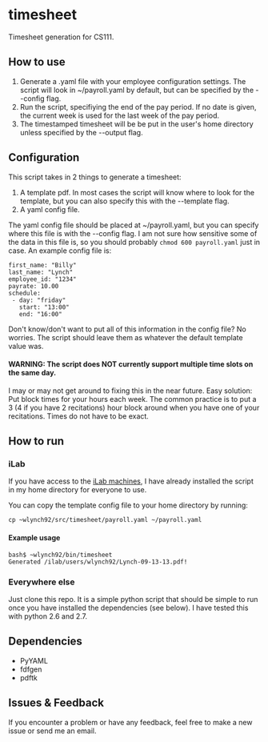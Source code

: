 timesheet
=========

Timesheet generation for CS111.

## How to use
1. Generate a .yaml file with your employee configuration settings. The script will look in ~/payroll.yaml by default, 
but can be specified by the --config flag.
2. Run the script, specifiying the end of the pay period. If no date is given, the current week is used for the 
last week of the pay period.
3. The timestamped timesheet will be be put in the user's home directory unless specified by the --output flag.

## Configuration
This script takes in 2 things to generate a timesheet:

1. A template pdf. In most cases the script will know where to look for the template, but you can also specify this 
with the --template flag.
2. A yaml config file.

The yaml config file should be placed at ~/payroll.yaml, but you can specify where this file is with the --config flag.
I am not sure how sensitive some of the data in this file is, so you should probably `chmod 600 payroll.yaml` just in case.
An example config file is:

```
first_name: "Billy"
last_name: "Lynch"
employee_id: "1234"
payrate: 10.00
schedule:
 - day: "friday"
   start: "13:00"
   end: "16:00"
```
Don't know/don't want to put all of this information in the config file? No worries. 
The script should leave them as whatever the default template value was.

#### WARNING: The script does NOT currently support multiple time slots on the same day.

I may or may not get around to fixing this in the near future. Easy solution: Put block times for your hours each week. 
The common practice is to put a 3 (4 if you have 2 recitations) hour block around when you have one of your recitations.
Times do not have to be exact.

## How to run
### iLab
If you have access to the [iLab machines](http://ilab.rutgers.edu), I have already installed the script in my 
home directory for everyone to use.

You can copy the template config file to your home directory by running:
```
cp ~wlynch92/src/timesheet/payroll.yaml ~/payroll.yaml
```

#### Example usage
```
bash$ ~wlynch92/bin/timesheet
Generated /ilab/users/wlynch92/Lynch-09-13-13.pdf!
```

### Everywhere else
Just clone this repo. It is a simple python script that should be simple to run once you have installed
the dependencies (see below). I have tested this with python 2.6 and 2.7.


## Dependencies
* PyYAML
* fdfgen
* pdftk

## Issues & Feedback
If you encounter a problem or have any feedback, feel free to make a new issue or send me an email.
